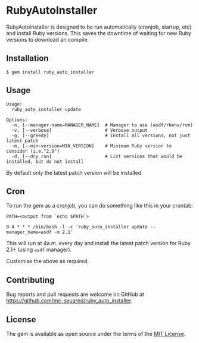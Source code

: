 # RubyAutoInstaller

RubyAutoInstaller is designed to be run automatically (cronjob, startup, etc) and install Ruby versions.
This saves the downtime of waiting for new Ruby versions to download an compile.

## Installation

    $ gem install ruby_auto_installer

## Usage

```
Usage:
  ruby_auto_installer update

Options:
  -n, [--manager-name=MANAGER_NAME]  # Manager to use (asdf/rbenv/rvm)
  -v, [--verbose]                    # Verbose output
  -g, [--greedy]                     # Install all versions, not just latest patch
  -m, [--min-version=MIN_VERSION]    # Minimum Ruby version to consider (i.e."2.0")
  -d, [--dry_run]                    # List versions that would be installed, but do not install 
```

By default only the latest patch version will be installed

## Cron

To run the gem as a cronjob, you can do something like this in your crontab:
```
PATH=<output from `echo $PATH`>

0 4 * * * /bin/bash -l -c 'ruby_auto_installer update --manager_name=asdf -m 2.1'

```

This will run at 4a.m. every day and install the latest patch version for Ruby 2.1+ (using `asdf` manager).

Customise the above as required.

## Contributing

Bug reports and pull requests are welcome on GitHub at https://github.com/mc-squared/ruby_auto_installer.

## License

The gem is available as open source under the terms of the [MIT License](https://opensource.org/licenses/MIT).
